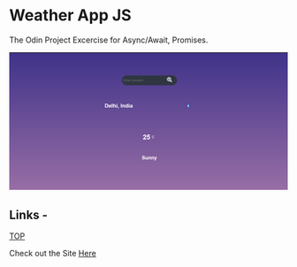 # Weather App JS

The Odin Project Excercise for Async/Await, Promises.

![ScreenShot](img/ss.png)


## Links - 
[TOP](https://www.theodinproject.com/)

Check out the Site [Here](https://animeshry.github.io/TOP-WeatherApp/)